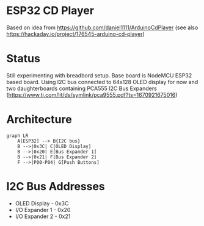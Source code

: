 # ESP32 CD Player

Based on idea from https://github.com/daniel1111/ArduinoCdPlayer (see also https://hackaday.io/project/176545-arduino-cd-player)

# Status
Still experimenting with breadbord setup. Base board is NodeMCU ESP32 based board. Using I2C bus connected to 64x128 OLED display for now and two daughterboards containing PCA555 I2C Bus Expanders (https://www.ti.com/lit/ds/symlink/pca9555.pdf?ts=1670921675016)

# Architecture

```mermaid
graph LR
    A[ESP32] --> B{I2C bus}
    B -->|0x3C| C[OLED Display]
    B -->|0x20| E[Bus Expander 1]
    B -->|0x21| F[Bus Expander 2]
    F -->|P00-P04| G[Push Buttons]
```

# I2C Bus Addresses
- OLED Display - 0x3C
- I/O Expander 1 - 0x20
- I/O Expander 2 - 0x21
